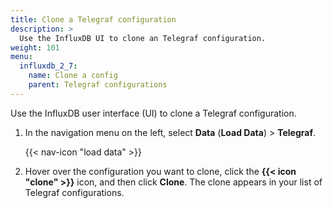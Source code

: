 ```yaml
---
title: Clone a Telegraf configuration
description: >
  Use the InfluxDB UI to clone an Telegraf configuration.
weight: 101
menu:
  influxdb_2_7:
    name: Clone a config
    parent: Telegraf configurations
---
```


Use the InfluxDB user interface (UI) to clone a Telegraf configuration.


1. In the navigation menu on the left, select **Data** (**Load Data**) > **Telegraf**.

    {{< nav-icon "load data" >}}

2. Hover over the configuration you want to clone, click the **{{< icon "clone" >}}**
   icon, and then click **Clone**.
   The clone appears in your list of Telegraf configurations.
